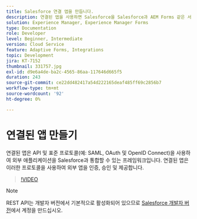```yaml
---
title: Salesforce 연결 앱을 만듭니다.
description: 연결된 앱을 사용하면 Salesforce을 Salesforce과 AEM Forms 같은 서드파티 애플리케이션과 통합할 수 있습니다.
solution: Experience Manager, Experience Manager Forms
type: Documentation
role: Developer
level: Beginner, Intermediate
version: Cloud Service
feature: Adaptive Forms, Integrations
topic: Development
jira: KT-7152
thumbnail: 331757.jpg
exl-id: d9e6a4de-ba2c-4565-86aa-117646d665f5
duration: 243
source-git-commit: ce22dd482417a54d222165deaf485ff69c2856b7
workflow-type: tm+mt
source-wordcount: '92'
ht-degree: 0%

---
```


# 연결된 앱 만들기

연결된 앱은 API 및 표준 프로토콜(예: SAML, OAuth 및 OpenID Connect)을 사용하여 외부 애플리케이션을 Salesforce과 통합할 수 있는 프레임워크입니다. 연결된 앱은 이러한 프로토콜을 사용하여 외부 앱을 인증, 승인 및 제공합니다.
<!--- 331757 was the old video -->

>[!VIDEO](https://video.tv.adobe.com/v/3447257?quality=12&learn=on)

>[!NOTE]
>REST API는 개발자 버전에서 기본적으로 활성화되어 있으므로 [Salesforce 개발자 버전](https://developer.salesforce.com/signup)에서 계정을 만드십시오.
